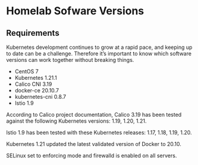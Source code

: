 # Homelab Sofware Versions

## Requirements

Kubernetes development continues to grow at a rapid pace, and keeping up to date can be a challenge. Therefore it’s important to know which software versions can work together without breaking things.

* CentOS 7
* Kubernetes 1.21.1
* Calico CNI 3.19
* docker-ce 20.10.7
* kubernetes-cni 0.8.7
* Istio 1.9

According to Calico project documentation, Calico 3.19 has been tested against the following Kubernetes versions: 1.19, 1.20, 1.21.

Istio 1.9 has been tested with these Kubernetes releases: 1.17, 1.18, 1.19, 1.20.

Kubernetes 1.21 updated the latest validated version of Docker to 20.10.

SELinux set to enforcing mode and firewalld is enabled on all servers.

